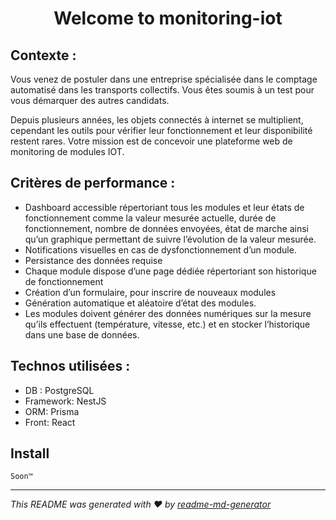 <h1 align="center">Welcome to monitoring-iot</h1>
<p>
</p>

## Contexte :

Vous venez de postuler dans une entreprise spécialisée dans le comptage automatisé dans les transports collectifs. Vous êtes soumis à un test pour vous démarquer des autres candidats.

Depuis plusieurs années, les objets connectés à internet se multiplient, cependant les outils pour vérifier leur fonctionnement et leur disponibilité restent rares. Votre mission est de concevoir une plateforme web de monitoring de modules IOT.

## Critères de performance :

- Dashboard accessible répertoriant tous les modules et leur états de fonctionnement comme la valeur mesurée actuelle, durée de fonctionnement, nombre de données envoyées, état de marche ainsi qu’un graphique permettant de suivre l’évolution de la valeur mesurée.
- Notifications visuelles en cas de dysfonctionnement d’un module.
- Persistance des données requise
- Chaque module dispose d’une page dédiée répertoriant son historique de fonctionnement
- Création d’un formulaire, pour inscrire de nouveaux modules
- Génération automatique et aléatoire d’état des modules.
- Les modules doivent générer des données numériques sur la mesure qu’ils effectuent (température, vitesse, etc.) et en stocker l’historique dans une base de données.

## Technos utilisées :

- DB : PostgreSQL
- Framework: NestJS
- ORM: Prisma
- Front: React

## Install

```
Soon™
```

---

_This README was generated with ❤️ by [readme-md-generator](https://github.com/kefranabg/readme-md-generator)_
